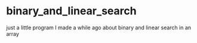 # binary_and_linear_search
just a little program I made a while ago about binary and linear search in an array
